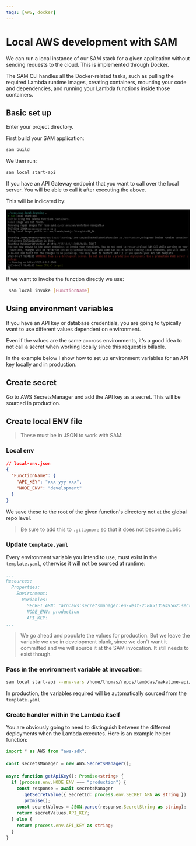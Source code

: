 ```yaml
---
tags: [AWS, docker]
---
```


# Local AWS development with SAM

We can run a local instance of our SAM stack for a given application without
sending requests to the cloud. This is implemented through Docker.

The SAM CLI handles all the Docker-related tasks, such as pulling the required
Lambda runtime images, creating containers, mounting your code and dependencies,
and running your Lambda functions inside those containers.

## Basic set up

Enter your project directory.

First build your SAM application:

```sh
sam build
```

We then run:

```sh
sam local start-api
```

If you have an API Gateway endpoint that you want to call over the local server.
You will be able to call it after executing the above.

This will be indicated by:

![](static/local-sam-docker.png)

If we want to invoke the function directly we use:

```sh
 sam local invoke [FunctionName]
```

## Using environment variables

If you have an API key or database credentials, you are going to typically want
to use different values dependent on environment.

Even if the values are the same accross environments, it's a good idea to not
call a secret when working locally since this request is billable.

In the example below I show how to set up environment variables for an API key
locally and in production.

## Create secret

Go to AWS SecretsManager and add the API key as a secret. This will be sourced
in production.

## Create local ENV file

> These must be in JSON to work with SAM:

### Local env

```json
// local-env.json
{
  "FunctionName": {
    "API_KEY": "xxx-yyy-xxx",
    "NODE_ENV": "development"
  }
}
```

We save these to the root of the given function's directory not at the global
repo level.

> Be sure to add this to `.gitignore` so that it does not become public

### Update `template.yaml`

Every environment variable you intend to use, must exist in the `template.yaml`,
otherwise it will not be sourced at runtime:

```yaml
...
Resources:
  Properties:
    Environment:
      Variables:
        SECRET_ARN: "arn:aws:secretsmanager:eu-west-2:885135949562:secret:wakatime-api-key-X9oF3v",
        NODE_ENV: production
        API_KEY:
...
```

> We go ahead and populate the values for production. But we leave the variable
> we use in development blank, since we don't want it committed and we will
> source it at the SAM invocation. It still needs to exist though.

### Pass in the environment variable at invocation:

```sh
sam local start-api --env-vars /home/thomas/repos/lambdas/wakatime-api/get-coding-stats/local-env.json
```

In production, the variables required will be automatically sourced from the
`template.yaml`

### Create handler within the Lambda itself

You are obviously going to need to distinguish between the different deployments
when the Lambda executes. Here is an example helper function:

```ts
import * as AWS from "aws-sdk";

const secretsManager = new AWS.SecretsManager();

async function getApiKey(): Promise<string> {
  if (process.env.NODE_ENV === "production") {
    const response = await secretsManager
      .getSecretValue({ SecretId: process.env.SECRET_ARN as string })
      .promise();
    const secretValues = JSON.parse(response.SecretString as string);
    return secretValues.API_KEY;
  } else {
    return process.env.API_KEY as string;
  }
}
```
